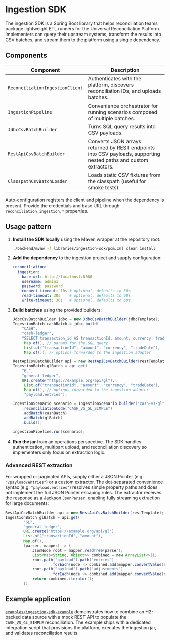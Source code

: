 # Ingestion SDK

The ingestion SDK is a Spring Boot library that helps reconciliation teams package lightweight ETL
runners for the Universal Reconciliation Platform. Implementers can query their upstream systems,
transform the results into CSV batches, and stream them to the platform using a single dependency.

## Components

| Component | Description |
| --- | --- |
| `ReconciliationIngestionClient` | Authenticates with the platform, discovers reconciliation IDs, and uploads batches. |
| `IngestionPipeline` | Convenience orchestrator for running scenarios composed of multiple batches. |
| `JdbcCsvBatchBuilder` | Turns SQL query results into CSV payloads. |
| `RestApiCsvBatchBuilder` | Converts JSON arrays returned by REST endpoints into CSV payloads, supporting nested paths and custom extractors. |
| `ClasspathCsvBatchLoader` | Loads static CSV fixtures from the classpath (useful for smoke tests). |

Auto-configuration registers the client and pipeline when the dependency is present. Provide the
credentials and base URL through `reconciliation.ingestion.*` properties.

## Usage pattern

1. **Install the SDK locally** using the Maven wrapper at the repository root:

   ```bash
   ./backend/mvnw -f libraries/ingestion-sdk/pom.xml clean install
   ```

2. **Add the dependency** to the ingestion project and supply configuration:

   ```yaml
   reconciliation:
     ingestion:
       base-url: http://localhost:8080
       username: admin1
       password: password
       connect-timeout: 10s # optional, defaults to 30s
       read-timeout: 30s    # optional, defaults to 60s
       write-timeout: 30s   # optional, defaults to 60s
   ```

3. **Build batches** using the provided builders:

   ```java
   JdbcCsvBatchBuilder jdbc = new JdbcCsvBatchBuilder(jdbcTemplate);
   IngestionBatch cashBatch = jdbc.build(
       "CASH",
       "cash-ledger",
       "SELECT transaction_id AS transactionId, amount, currency, trade_date AS tradeDate FROM cash_ledger",
        Map.of(), // params for the SQL query
        List.of("transactionId", "amount", "currency", "tradeDate"),
        Map.of()); // options forwarded to the ingestion adapter

   RestApiCsvBatchBuilder api = new RestApiCsvBatchBuilder(restTemplate);
   IngestionBatch glBatch = api.get(
       "GL",
       "general-ledger",
       URI.create("https://example.org/api/gl"),
        List.of("transactionId", "amount", "currency", "tradeDate"),
        Map.of(), // options forwarded to the ingestion adapter
        "payload.entries");

   IngestionScenario scenario = IngestionScenario.builder("cash-vs-gl")
       .reconciliationCode("CASH_VS_GL_SIMPLE")
       .addBatch(cashBatch)
       .addBatch(glBatch)
       .build();

   ingestionPipeline.run(scenario);
   ```

4. **Run the jar** from an operations perspective. The SDK handles authentication, multipart upload,
   and reconciliation discovery so implementers only focus on extraction logic.

### Advanced REST extraction

For wrapped or paginated APIs, supply either a JSON Pointer (e.g. `"/payload/entries"`) or a custom
extractor. The dot-separated convenience syntax (e.g. `"payload.entries"`) resolves simple property
paths and does not implement the full JSON Pointer escaping rules. The extractor receives the
response as a Jackson `JsonParser`, enabling fully streaming extraction for large documents:

```java
RestApiCsvBatchBuilder api = new RestApiCsvBatchBuilder(restTemplate);
IngestionBatch glBatch = api.get(
        "GL",
        "general-ledger",
        URI.create("https://example.org/api/gl"),
        List.of("transactionId", "amount"),
        Map.of(),
        (parser, mapper) -> {
            JsonNode root = mapper.readTree(parser);
            List<Map<String, Object>> combined = new ArrayList<>();
            root.path("payload").path("entries")
                    .forEach(node -> combined.add(mapper.convertValue(node, Map.class)));
            root.path("payload").path("adjustments")
                    .forEach(node -> combined.add(mapper.convertValue(node, Map.class)));
            return combined.iterator();
        });
```

## Example application

[`examples/ingestion-sdk-example`](../examples/ingestion-sdk-example/README.md) demonstrates how to
combine an H2-backed data source with a mock REST API to populate the `CASH_VS_GL_SIMPLE`
reconciliation. The example ships with a dedicated integration script that provisions the platform,
executes the ingestion jar, and validates reconciliation results.
